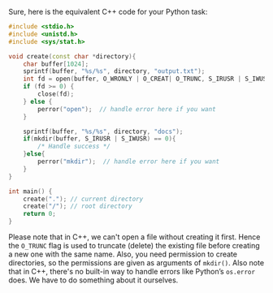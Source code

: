 Sure, here is the equivalent C++ code for your Python task:

```cpp
#include <stdio.h> 
#include <unistd.h> 
#include <sys/stat.h>

void create(const char *directory){
    char buffer[1024];
    sprintf(buffer, "%s/%s", directory, "output.txt");
    int fd = open(buffer, O_WRONLY | O_CREAT| O_TRUNC, S_IRUSR | S_IWUSR);
    if (fd >= 0) {
        close(fd);
    } else {
        perror("open");  // handle error here if you want
    }

    sprintf(buffer, "%s/%s", directory, "docs");
    if(mkdir(buffer, S_IRUSR | S_IWUSR) == 0){
        /* Handle success */
    }else{
        perror("mkdir");  // handle error here if you want
    }
}

int main() {
    create("."); // current directory
    create("/"); // root directory
    return 0;
}
```
Please note that in C++, we can't open a file without creating it first. Hence the `O_TRUNC` flag is used to truncate (delete) the existing file before creating a new one with the same name. Also, you need permission to create directories, so the permissions are given as arguments of `mkdir()`. 
Also note that in C++, there's no built-in way to handle errors like Python’s `os.error` does. We have to do something about it ourselves.
